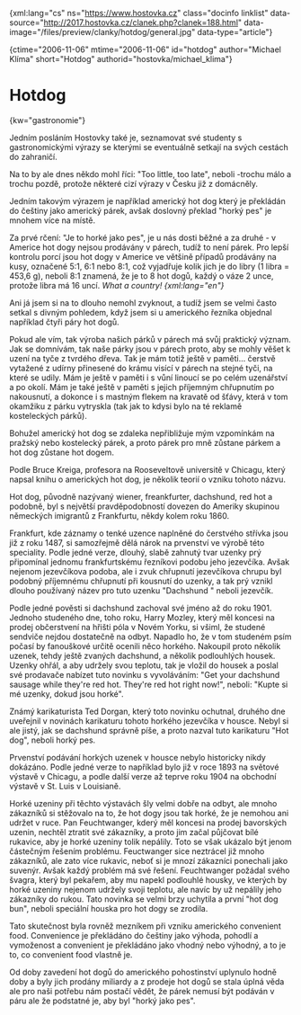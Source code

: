 
{xml:lang="cs" ns="https://www.hostovka.cz" class="docinfo linklist" data-source="http://2017.hostovka.cz/clanek.php?clanek=188.html" data-image="/files/preview/clanky/hotdog/general.jpg" data-type="article"}

{ctime="2006-11-06" mtime="2006-11-06" id="hotdog" author="Michael Klíma" short="Hotdog" authorid="hostovka/michael_klima"}

# Hotdog

<!-- generated attribute kw by user_udpatekw.sh on 2019-04-16, do not edit -->

{kw="gastronomie"}

Jedním posláním Hostovky také je, seznamovat své studenty s gastronomickými výrazy se kterými se eventuálně setkají na svých cestách do zahraničí.

Na to by ale dnes někdo mohl říci: "Too little, too late", neboli -trochu málo a trochu pozdě, protože některé cizí výrazy v Česku již z domácněly.

Jedním takovým výrazem je například americký hot dog který je překládán do češtiny jako americký párek, avšak doslovný překlad "horký pes" je mnohem více na místě.

Za prvé rčení: "Je to horké jako pes", je u nás dosti běžné a za druhé - v Americe hot dogy nejsou prodávány v párech, tudíž to není párek. Pro lepší kontrolu porcí jsou hot dogy v Americe ve většině případů prodávány na kusy, označené 5:1, 6:1 nebo 8:1, což vyjadřuje kolik jich je do libry (1 libra = 453,6 g), neboli 8:1 znamená, že je to 8 hot dogů, každý o váze 2 unce, protože libra má 16 uncí. _What a country! {xml:lang="en"}_

Ani já jsem si na to dlouho nemohl zvyknout, a tudíž jsem se velmi často setkal s divným pohledem, když jsem si u amerického řezníka objednal například čtyři páry hot dogů.

Pokud ale vím, tak výroba našich párků v párech má svůj praktický význam. Jak se domnívám, tak naše párky jsou v párech proto, aby se mohly věšet k uzení na tyče z tvrdého dřeva. Tak je mám totiž ještě v paměti... čerstvě vytažené z udírny přinesené do krámu visící v párech na stejné tyči, na které se udily. Mám je ještě v paměti i s vůní linoucí se po celém uzenářství a po okolí. Mám je také ještě v paměti s jejich příjemným chřupnutím po nakousnutí, a dokonce i s mastným flekem na kravatě od šťávy, která v tom okamžiku z párku vytryskla (tak jak to kdysi bylo na té reklamě kosteleckých párků).

Bohužel americký hot dog se zdaleka nepřibližuje mým vzpomínkám na pražský nebo kostelecký párek, a proto párek pro mně zůstane párkem a hot dog zůstane hot dogem.

Podle Bruce Kreiga, profesora na Rooseveltově universitě v Chicagu, který napsal knihu o amerických hot dog, je několik teorií o vzniku tohoto názvu.

Hot dog, původně nazývaný wiener, freankfurter, dachshund, red hot a podobně, byl s největší pravděpodobností dovezen do Ameriky skupinou německých imigrantů z Frankfurtu, někdy kolem roku 1860.

Frankfurt, kde záznamy o tenké uzence naplněné do čerstvého střívka jsou již z roku 1487, si samozřejmě dělá nárok na prvenství ve výrobě této speciality. Podle jedné verze, dlouhý, slabě zahnutý tvar uzenky prý připomínal jednomu frankfurtskému řezníkovi podobu jeho jezevčíka. Avšak nejenom jezevčíkova podoba, ale i zvuk chřupnutí jezevčíkova chrupu byl podobný příjemnému chřupnutí při kousnutí do uzenky, a tak prý vznikl dlouho používaný název pro tuto uzenku "Dachshund " neboli jezevčík.

Podle jedné pověsti si dachshund zachoval své jméno až do roku 1901. Jednoho studeného dne, toho roku, Harry Mozley, který měl koncesi na prodej občerstvení na hřišti póla v Novém Yorku, si všiml, že studené sendviče nejdou dostatečně na odbyt. Napadlo ho, že v tom studeném psím počasí by fanouškové určitě ocenili něco horkého. Nakoupil proto několik uzenek, tehdy ještě zvaných dachshund, a několik podlouhlých housek. Uzenky ohřál, a aby udržely svou teplotu, tak je vložil do housek a poslal své prodavače nabízet tuto novinku s vyvoláváním: "Get your dachshund sausage while they're red hot. They're red hot right now!", neboli: "Kupte si mé uzenky, dokud jsou horké".

Známý karikaturista Ted Dorgan, který toto novinku ochutnal, druhého dne uveřejnil v novinách karikaturu tohoto horkého jezevčíka v housce. Nebyl si ale jistý, jak se dachshund správně píše, a proto nazval tuto karikaturu "Hot dog", neboli horký pes.

Prvenství podávání horkých uzenek v housce nebylo historicky nikdy dokázáno. Podle jedné verze to například bylo již v roce 1893 na světové výstavě v Chicagu, a podle další verze až teprve roku 1904 na obchodní výstavě v St. Luis v Louisianě.

Horké uzeniny při těchto výstavách šly velmi dobře na odbyt, ale mnoho zákazníků si stěžovalo na to, že hot dogy jsou tak horké, že je nemohou ani udržet v ruce. Pan Feuchtwanger, kderý měl koncesi na prodej bavorských uzenin, nechtěl ztratit své zákazníky, a proto jim začal půjčovat bílé rukavice, aby je horké uzeniny tolik nepálily. Toto se však ukázalo být jenom částečným řešením problému. Feuctwanger sice neztrácel již mnoho zákazníků, ale zato více rukavic, neboť si je mnozí zákazníci ponechali jako suvenýr. Avšak každý problém má své řešení. Feuchtwanger požádal svého švagra, který byl pekařem, aby mu napekl podlouhlé housky, ve kterých by horké uzeniny nejenom udržely svoji teplotu, ale navíc by už nepálily jeho zákazníky do rukou. Tato novinka se velmi brzy uchytila a první "hot dog bun", neboli speciální houska pro hot dogy se zrodila.

Tato skutečnost byla rovněž mezníkem při vzniku amerického convenient food. Convenience je překládáno do češtiny jako výhoda, pohodlí a vymoženost a convenient je překládáno jako vhodný nebo výhodný, a to je to, co convenient food vlastně je.

Od doby zavedení hot dogů do amerického pohostinství uplynulo hodně doby a byly jich prodány miliardy a z prodeje hot dogů se stala úplná věda ale pro naši potřebu nám postačí vědět, že párek nemusí být podáván v páru ale že podstatné je, aby byl "horký jako pes".

